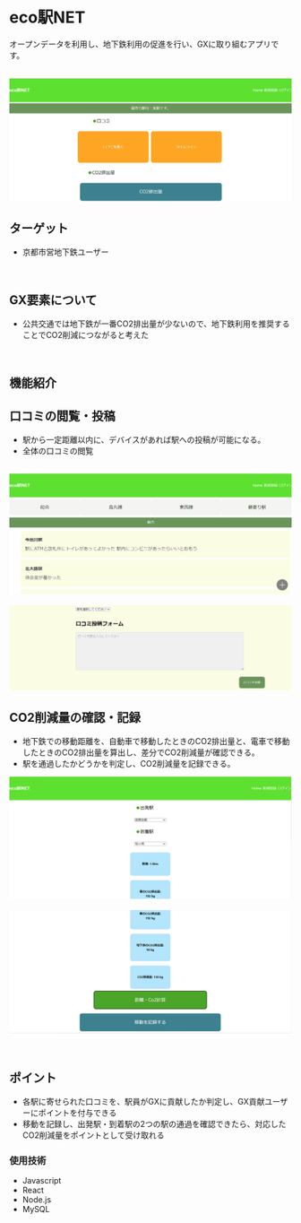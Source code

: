 <h1>eco駅NET</h1>
<p>オープンデータを利用し、地下鉄利用の促進を行い、GXに取り組むアプリです。</p>
<br>
<kbd><img src="images/スクリーンショット 2024-02-25 210908.png"></kbd>

<br>

<h2>ターゲット</h2>
<ul>
    <li>京都市営地下鉄ユーザー</li>
</ul>

<br>

<h2>GX要素について</h2>
<ul>
    <li>公共交通では地下鉄が一番CO2排出量が少ないので、地下鉄利用を推奨することでCO2削減につながると考えた</li>
</ul>

</section>

<section>

<br>

<h1>機能紹介</h1>

<h2>口コミの閲覧・投稿</h2>
<ul>
    <li>駅から一定距離以内に、デバイスがあれば駅への投稿が可能になる。
    </li>
    <li>全体の口コミの閲覧
    </li>

</ul>

<br>
<kbd><img  border: 1px  src="images/スクリーンショット 2024-02-25 210944.png"></kbd>
<br><br>
<kbd><img  border: 1px  src="images/スクリーンショット 2024-02-25 212234.png"></kbd>

<br>

<h2>CO2削減量の確認・記録</h2>
<ul>
    <li>地下鉄での移動距離を、自動車で移動したときのCO2排出量と、電車で移動したときのCO2排出量を算出し、差分でCO2削減量が確認できる。
    </li>
    <li>駅を通過したかどうかを判定し、CO2削減量を記録できる。
</ul>

<kbd><img src="images/スクリーンショット 2024-02-25 211038.png"></kbd>
<br><br>
<kbd><img src="images/スクリーンショット 2024-02-25 211052.png"></kbd>

<br>

<h2>ポイント</h2>
<ul>
    <li>各駅に寄せられた口コミを、駅員がGXに貢献したか判定し、GX貢献ユーザーにポイントを付与できる</li>
    <li>移動を記録し、出発駅・到着駅の2つの駅の通過を確認できたら、対応したCO2削減量をポイントとして受け取れる</li>
</ul>

<h3>使用技術</h3>
<ul>
    <li>Javascript</li>
    <li>React</li>
    <li>Node.js</li>
    <li>MySQL</li>
</ul>
